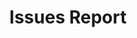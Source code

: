 ---
layout: article
title: Issues Report
draft: true
Applies to:
  GDN: false
  Application-Resource-Files: false
  CMS-Connectors: false
wistia:
  video: false
  id:
related-articles:
  - article:
read-first:
  sections:
    - section
  articles:
    - article
  others:
    - link: ''
      text: ''
further-reading:
  sections:
    - section
  articles:
    - article
  others:
    - link: ''
      text: ''
migration-checklist:
  internal-links: false
  images: false
  FAQs: false
  related: false

---